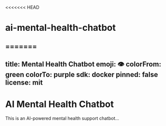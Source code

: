 <<<<<<< HEAD
# ai-mental-health-chatbot
=======
---
title: Mental Health Chatbot
emoji: 👁
colorFrom: green
colorTo: purple
sdk: docker
pinned: false
license: mit
---
# AI Mental Health Chatbot

This is an AI-powered mental health support chatbot...
